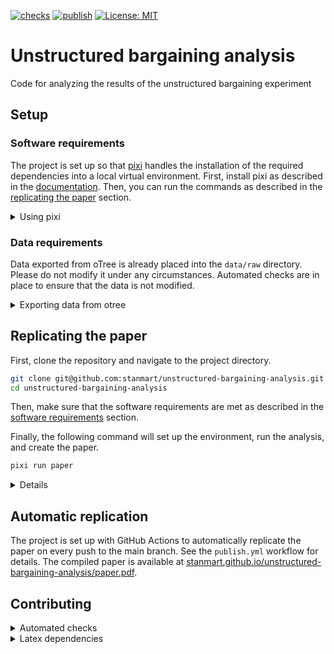 [![checks](https://github.com/stanmart/unstructured-bargaining-analysis/actions/workflows/ci.yml/badge.svg)](https://github.com/stanmart/unstructured-bargaining-analysis/actions/workflows/ci.yml)
[![publish](https://github.com/stanmart/unstructured-bargaining-analysis/actions/workflows/publish.yml/badge.svg)](https://github.com/stanmart/unstructured-bargaining-analysis/actions/workflows/publish.yml)
[![License: MIT](https://img.shields.io/badge/license-MIT-blue)](https://opensource.org/licenses/MIT)

# Unstructured bargaining analysis
Code for analyzing the results of the unstructured bargaining experiment

## Setup

### Software requirements

The project is set up so that [pixi](https://pixi.sh/latest/) handles the installation of the required dependencies into a local virtual environment. First, install pixi as described in the [documentation](https://pixi.sh/latest/#installation). Then, you can run the commands as described in the [replicating the paper](#replicating-the-paper) section.

<details>
<summary>Using pixi</summary>
With pixi installed, you have three main commands at your disposal:

 - `pixi run [TASK]` runs the pixi task `[TASK]`. For a list of available tasks, run `pixi task list`.
 - `pixi run [COMMAND]` runs the command `[COMMAND]` in the pixi environment. For example, `pixi run python` starts a Python shell in the pixi environment.
 - `pixi shell` starts a shell in the pixi environment. It is analogous to `conda activate`. Note, that there is no need to activate the environment before using the `run` command. Also, there is no `deactivate` command. To exit the shell, simply type `exit`.

All of these commands take care of setting up the virtual environment and installing the required dependencies. If you want to add a new dependency, simply run `pixi add [PACKAGE]=[VERSION]`. It will then be added to the `pixi.toml` file and installed in the virtual environment.

Pixi also uses a lockfile. This lockfile is updated automatically when you add a new dependency. If you want to update the lockfile manually, you can delete the `pixi.lock` file and run `pixi install` to recreate it. The lockfile should normally be committed to the repository to make sure that everyone uses the same versions of the dependencies.
</details>

### Data requirements

Data exported from oTree is already placed into the `data/raw` directory. Please do not modify it under any circumstances. Automated checks are in place to ensure that the data is not modified.

<details>
<summary>Exporting data from otree</summary>
The data in the `data/raw` directory is exported from the otree admin interface. The following steps describe how it can be obtained.
First, navigate to the `Data` tab in the otree admin interface and export the following files to the indicated location. Always chose the plain format.

 - All apps → `data/raw/wide_data.csv`
 - Per-app: live_bargaining (custom_export) → `data/raw/live_data.csv`
 - Per app: introduction → `data/raw/intro_data.csv`
 - Per-app: live_bargaining → `data/raw/bargaining_data.csv`
 - Per-app: survey → `data/raw/survey_data.csv`
 - Per-app: sliders: → `data/raw/slider_data.csv`
 - Chat logs → `data/raw/chat_data.csv`
 - Page times → `data/raw/page_time_data.csv`

Then, use `pixi run anonymize` to create `data/raw/wide_data_nonpersonal.csv`, `data/raw/survey_data_nonpersonal.csv`, and the anonymezed survey data `data/raw/survey_data_personal.csv`  (note that the columns are individually reshuffled in the latter file, therefore it is only suitable for single-variable desciptives). Make sure to remove the original data files after this step.

Checksums for the raw data are stored in the `RAW_DATA_CHECKSUMS` repository variable.
</details>

## Replicating the paper

First, clone the repository and navigate to the project directory.

```bash
git clone git@github.com:stanmart/unstructured-bargaining-analysis.git
cd unstructured-bargaining-analysis
```

Then, make sure that the software requirements are met as described in the [software requirements](#software-requirements) section.

Finally, the following command will set up the environment, run the analysis, and create the paper.

```bash
pixi run paper
```


<details>

Other `pixi` commands are also available. E.g.:

 - To create the collected datasets in `data/clean_collected`, run: `pixi run create-datasets`
 - To rerun the power analysis at `src/power_analysis/power.ipynb`, run `pixi run power-analysis`
 - To create a chart of the analysis steps at `build-graphs/filegraph.svg`, run `pixi run filegraph` (or similar commands for the `dag` or the `rulegraph`)

</details>


## Automatic replication

The project is set up with GitHub Actions to automatically replicate the paper on every push to the main branch. See the `publish.yml` workflow for details. The compiled paper is available at [stanmart.github.io/unstructured-bargaining-analysis/paper.pdf](https://stanmart.github.io/unstructured-bargaining-analysis/paper.pdf).


## Contributing

<details>
<summary>Automated checks</summary>

The project is set up with GitHub Actions to run automated checks on every push and pull request to the main branch. The checks include:
 - `ruff check` for Python code style
 - `ruff format` for Python code formatting
 - `codespell` for spell checking
 - `pyright` for static type checking
 - Data integrity checks for the raw data based on the `RAW_DATA_CHECKSUMS` repository variable

These checks can also be run locally using `pixi`. Simply run `pixi run checks` to run all checks. If you only want to run a specific check, you can do so by running `pixi run [CHECK]`, where `[CHECK]` is one of `lint`, `format`, `spellcheck`, `typecheck` or `data-check`.

Alternatively, `ruff` and `codespell` checks can also be installed as pre-commit hooks. First, install [`pre-commit`](https://pre-commit.com/#install), e.g. using `pipx`:

```bash
pipx install pre-commit
```

Then, you can install the hooks by running
```bash
pre-commit install
```
After this, the checks will be performed automatically before every commit.

</details>

<details>
<summary>Latex dependencies</summary>
A list of the required latex packages is stored in the `tl_packeges.txt` file. Make sure to update the file if you add new packages to the paper:

```bash
pixi run update-latex-deps
```

After updating the file, commit it to the repository so that the CI can install the required packages.
</details>
